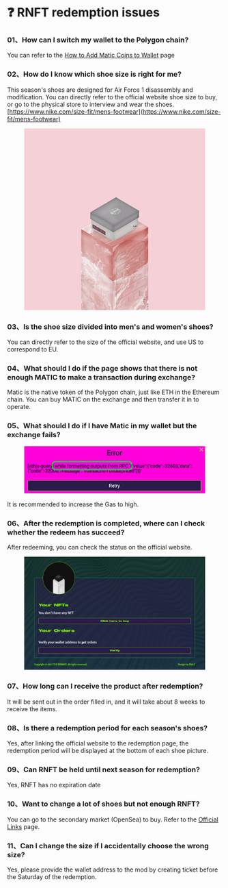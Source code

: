 # ❓ RNFT redemption issues

### 01、How can I switch my wallet to the Polygon chain?

You can refer to the [How to Add Matic Coins to Wallet](how-to-add-a-polygon-chain.md) page



### 02、How do I know which shoe size is right for me?

This season's shoes are designed for Air Force 1 disassembly and modification. You can directly refer to the official website shoe size to buy, or go to the physical store to interview and wear the shoes. [https://www.nike.com/size-fit/mens-footwear](https://www.nike.com/size-fit/mens-footwear)

<figure><img src=".gitbook/assets/07.jpg" alt=""><figcaption></figcaption></figure>

### 03、Is the shoe size divided into men's and women's shoes?

You can directly refer to the size of the official website, and use US to correspond to EU.

### 04、What should I do if the page shows that there is not enough MATIC to make a transaction during exchange?

Matic is the native token of the Polygon chain, just like ETH in the Ethereum chain. You can buy MATIC on the exchange and then transfer it in to operate.

### 05、What should I do if I have Matic in my wallet but the exchange fails?

<figure><img src=".gitbook/assets/05.png" alt=""><figcaption></figcaption></figure>

It is recommended to increase the Gas to high.

### 06、After the redemption is completed, where can I check whether the redeem has succeed?

After redeeming, you can check the status on the official website.

<figure><img src=".gitbook/assets/11.png" alt=""><figcaption></figcaption></figure>

### 07、How long can I receive the product after redemption?

It will be sent out in the order filled in, and it will take about 8 weeks to receive the items.

### 08、Is there a redemption period for each season's shoes?

Yes, after linking the official website to the redemption page, the redemption period will be displayed at the bottom of each shoe picture.

### 09、Can RNFT be held until next season for redemption?

Yes, RNFT has no expiration date

### 10、Want to change a lot of shoes but not enough RNFT?

You can go to the secondary market (OpenSea) to buy. Refer to the [Official Links](official-link.md) page.

### 11、Can I change the size if I accidentally choose the wrong size?

Yes, please provide the wallet address to the mod by creating ticket before the Saturday of the redemption.

